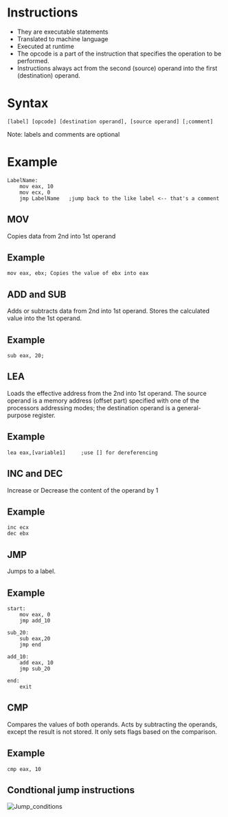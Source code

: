 # Instructions
- They are executable statements
- Translated to machine language
- Executed at runtime
- The opcode is a part of the instruction that specifies the operation to be performed.
- Instructions always act from the second (source) operand into the first (destination) operand.


# Syntax
```[label] [opcode] [destination operand], [source operand] [;comment]```

Note: labels and comments are optional


# Example
```
LabelName:
    mov eax, 10
    mov ecx, 0
    jmp LabelName   ;jump back to the like label <-- that's a comment
```


## MOV
Copies data from 2nd into 1st operand

## Example
`mov eax, ebx; Copies the value of ebx into eax`


## ADD and SUB
Adds or subtracts data from 2nd into 1st operand.
Stores the calculated value into the 1st operand.

## Example
`sub eax, 20;`

## LEA
Loads the effective address from the 2nd into 1st operand.
The source operand is a memory address (offset part) specified with one of the processors addressing modes; the destination operand is a general-purpose register.


## Example
`lea eax,[variable1]     ;use [] for dereferencing`

## INC and DEC
Increase or Decrease the content of the operand by 1

## Example
```
inc ecx
dec ebx
```

## JMP
Jumps to a label.

## Example
```
start:
    mov eax, 0
    jmp add_10

sub_20:
    sub eax,20
    jmp end

add_10:
    add eax, 10
    jmp sub_20

end:
    exit
```

## CMP
Compares the values of both operands.
Acts by subtracting the operands, except the result is not stored.
It only sets flags based on the comparison.

## Example
`cmp eax, 10`


## Condtional jump instructions
![Jump_conditions](/Info/Images/Jump_conditions.png)


